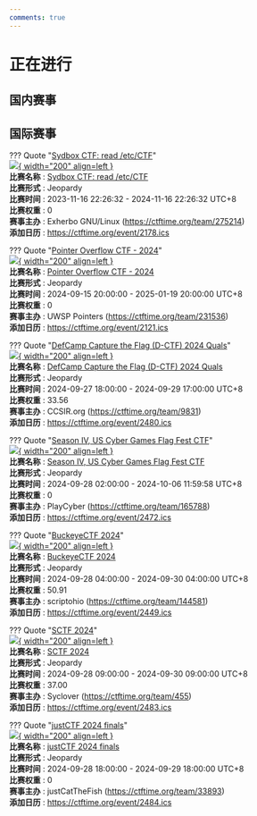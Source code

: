 ```yaml
---
comments: true
---
```

# 正在进行

## 国内赛事



## 国际赛事

??? Quote "[Sydbox CTF: read /etc/CTF](https://git.sr.ht/~alip/syd#ctf-howto-sydbx-capture-the-flag-challenge)"  
    [![](https://ctftime.org){ width="200" align=left }](https://git.sr.ht/~alip/syd#ctf-howto-sydbx-capture-the-flag-challenge)  
    **比赛名称** : [Sydbox CTF: read /etc/CTF](https://git.sr.ht/~alip/syd#ctf-howto-sydbx-capture-the-flag-challenge)  
    **比赛形式** : Jeopardy  
    **比赛时间** : 2023-11-16 22:26:32 - 2024-11-16 22:26:32 UTC+8  
    **比赛权重** : 0  
    **赛事主办** : Exherbo GNU/Linux (https://ctftime.org/team/275214)  
    **添加日历** : https://ctftime.org/event/2178.ics  
    
??? Quote "[Pointer Overflow CTF - 2024](http://pointeroverflowctf.com/)"  
    [![](https://ctftime.org/media/events/poctflogo1transp.png){ width="200" align=left }](http://pointeroverflowctf.com/)  
    **比赛名称** : [Pointer Overflow CTF - 2024](http://pointeroverflowctf.com/)  
    **比赛形式** : Jeopardy  
    **比赛时间** : 2024-09-15 20:00:00 - 2025-01-19 20:00:00 UTC+8  
    **比赛权重** : 0  
    **赛事主办** : UWSP Pointers (https://ctftime.org/team/231536)  
    **添加日历** : https://ctftime.org/event/2121.ics  
    
??? Quote "[DefCamp Capture the Flag (D-CTF) 2024 Quals](https://dctf24-quals.cyber-edu.co/)"  
    [![](https://ctftime.org/media/events/w5NGLTFBTZWXGg8lLPAeyg-Photoroom.png){ width="200" align=left }](https://dctf24-quals.cyber-edu.co/)  
    **比赛名称** : [DefCamp Capture the Flag (D-CTF) 2024 Quals](https://dctf24-quals.cyber-edu.co/)  
    **比赛形式** : Jeopardy  
    **比赛时间** : 2024-09-27 18:00:00 - 2024-09-29 17:00:00 UTC+8  
    **比赛权重** : 33.56  
    **赛事主办** : CCSIR.org (https://ctftime.org/team/9831)  
    **添加日历** : https://ctftime.org/event/2480.ics  
    
??? Quote "[Season IV, US Cyber Games Flag Fest CTF](https://www.uscybergames.com/season-4-draft-experience#ctf)"  
    [![](https://ctftime.org/media/events/2022-10-USCG_S3_logos_cybergames_1_1.png){ width="200" align=left }](https://www.uscybergames.com/season-4-draft-experience#ctf)  
    **比赛名称** : [Season IV, US Cyber Games Flag Fest CTF](https://www.uscybergames.com/season-4-draft-experience#ctf)  
    **比赛形式** : Jeopardy  
    **比赛时间** : 2024-09-28 02:00:00 - 2024-10-06 11:59:58 UTC+8  
    **比赛权重** : 0  
    **赛事主办** : PlayCyber (https://ctftime.org/team/165788)  
    **添加日历** : https://ctftime.org/event/2472.ics  
    
??? Quote "[BuckeyeCTF 2024](https://pwnoh.io/)"  
    [![](https://ctftime.org/media/events/logo-black-square.jpeg){ width="200" align=left }](https://pwnoh.io/)  
    **比赛名称** : [BuckeyeCTF 2024](https://pwnoh.io/)  
    **比赛形式** : Jeopardy  
    **比赛时间** : 2024-09-28 04:00:00 - 2024-09-30 04:00:00 UTC+8  
    **比赛权重** : 50.91  
    **赛事主办** : scriptohio (https://ctftime.org/team/144581)  
    **添加日历** : https://ctftime.org/event/2449.ics  
    
??? Quote "[SCTF 2024](https://adworld.xctf.org.cn/contest/assess?hash=4124a446-65a9-11ef-a39a-000c297261bb)"  
    [![](https://ctftime.org/media/events/syclover_2.jpg){ width="200" align=left }](https://adworld.xctf.org.cn/contest/assess?hash=4124a446-65a9-11ef-a39a-000c297261bb)  
    **比赛名称** : [SCTF 2024](https://adworld.xctf.org.cn/contest/assess?hash=4124a446-65a9-11ef-a39a-000c297261bb)  
    **比赛形式** : Jeopardy  
    **比赛时间** : 2024-09-28 09:00:00 - 2024-09-30 09:00:00 UTC+8  
    **比赛权重** : 37.00  
    **赛事主办** : Syclover (https://ctftime.org/team/455)  
    **添加日历** : https://ctftime.org/event/2483.ics  
    
??? Quote "[justCTF 2024 finals](https://2024finals.justctf.team/)"  
    [![](https://ctftime.org){ width="200" align=left }](https://2024finals.justctf.team/)  
    **比赛名称** : [justCTF 2024 finals](https://2024finals.justctf.team/)  
    **比赛形式** : Jeopardy  
    **比赛时间** : 2024-09-28 18:00:00 - 2024-09-29 18:00:00 UTC+8  
    **比赛权重** : 0  
    **赛事主办** : justCatTheFish (https://ctftime.org/team/33893)  
    **添加日历** : https://ctftime.org/event/2484.ics  
    